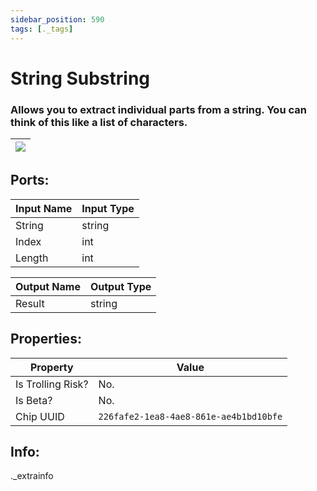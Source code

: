 ```yaml
---
sidebar_position: 590
tags: [._tags]
---
```


# String Substring


### Allows you to extract individual parts from a string. You can think of this like a list of characters.

| ![](https://images-ext-2.discordapp.net/external/MPmIaQzlEPmgGWlgi-WxBBXt0Bjv_zWPkg1y1f_sy3s/https/www.recroomcircuits.com/image/circuit/absolute-value?width=206&height=108) |
|-----|

## Ports:

| Input Name | Input Type |
|-----------|-----------|
| String | string |
| Index | int |
| Length | int |

| Output Name | Output Type |
|-----------|-----------|
| Result | string |

## Properties:

| Property  | Value |
|-------------------|-----------|
| Is Trolling Risk? | No. |
| Is Beta? | No. |
| Chip UUID | `226fafe2-1ea8-4ae8-861e-ae4b1bd10bfe` |

## Info:
._extrainfo